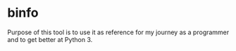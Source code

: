# binfo

Purpose of this tool is to use it as reference for my journey as a programmer and to get better at Python 3.

